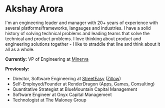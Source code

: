 # Akshay Arora

I'm an engineering leader and manager with 20+ years of experience with several platforms/frameworks, langauges and industries. I have a solid history of solving technical problems and leading teams that solve the technical and product problems. I love thinking about product and engineering solutions together - I like to straddle that line and think about it all as a whole.

**Currently:** VP of Engineering at [Minerva](https://minervaknows.com)

**Previously:**
* Director, Software Engineering at [StreetEasy](https://streeteasy.com) ([Zillow](https://zillow.com))
* Self-Employed/Founder at RenderDragon (Apps, Games, Consulting)
* Quantitative Strategist at BlueMountain Capital Management
* Software Engineer at Onyx Capital Management
* Technologist at The Maloney Group

